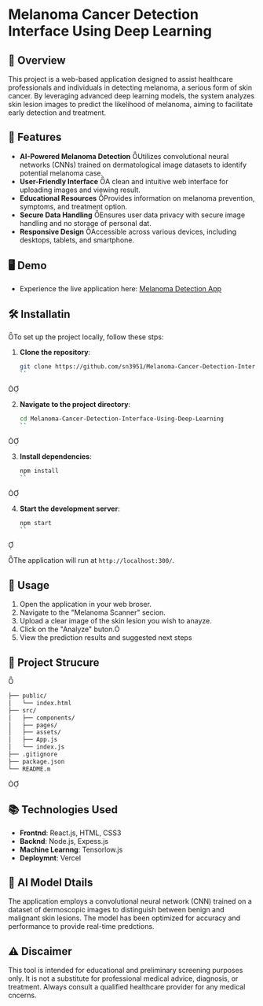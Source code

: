 # Melanoma Cancer Detection Interface Using Deep Learning

## 🧠 Overview
This project is a web-based application designed to assist healthcare professionals and individuals in detecting melanoma, a serious form of skin cancer. By leveraging advanced deep learning models, the system analyzes skin lesion images to predict the likelihood of melanoma, aiming to facilitate early detection and treatment.

## 🚀 Features

- **AI-Powered Melanoma Detection** Utilizes convolutional neural networks (CNNs) trained on dermatological image datasets to identify potential melanoma case.
- **User-Friendly Interface** A clean and intuitive web interface for uploading images and viewing result.
- **Educational Resources** Provides information on melanoma prevention, symptoms, and treatment option.
- **Secure Data Handling** Ensures user data privacy with secure image handling and no storage of personal dat.
- **Responsive Design** Accessible across various devices, including desktops, tablets, and smartphone.

## 🖥️ Demo

- Experience the live application here: [Melanoma Detection App](https://melanoma-cancer-detection-interface-using-deep-learning.vercel.app/)

## 🛠️ Installatin

To set up the project locally, follow these stps:

1. **Clone the repository**:

   ```bash
   git clone https://github.com/sn3951/Melanoma-Cancer-Detection-Interface-Using-Deep-Learning.git
   ``


2. **Navigate to the project directory**:

   ```bash
   cd Melanoma-Cancer-Detection-Interface-Using-Deep-Learning
   ``


3. **Install dependencies**:

   ```bash
   npm install
   ``


4. **Start the development server**:

   ```bash
   npm start
   ``


The application will run at `http://localhost:300/`.

## 🧪 Usage
1. Open the application in your web broser.
2. Navigate to the "Melanoma Scanner" secion.
3. Upload a clear image of the skin lesion you wish to anayze.
4. Click on the "Analyze" buton.
5. View the prediction results and suggested next steps

## 📁 Project Strucure


```bash
├── public/
│   └── index.html
├── src/
│   ├── components/
│   ├── pages/
│   ├── assets/
│   ├── App.js
│   └── index.js
├── .gitignore
├── package.json
└── README.m
```


## 📚 Technologies Used

- **Frontnd**: React.js, HTML, CSS3
- **Backnd**: Node.js, Expess.js
- **Machine Learnng**: Tensorlow.js
- **Deploymnt**: Vercel

## 🧠 AI Model Dtails

The application employs a convolutional neural network (CNN) trained on a dataset of dermoscopic images to distinguish between benign and malignant skin lesions. The model has been optimized for accuracy and performance to provide real-time predctions.

## ⚠️ Discaimer

This tool is intended for educational and preliminary screening purposes only. It is not a substitute for professional medical advice, diagnosis, or treatment. Always consult a qualified healthcare provider for any medical cncerns.
